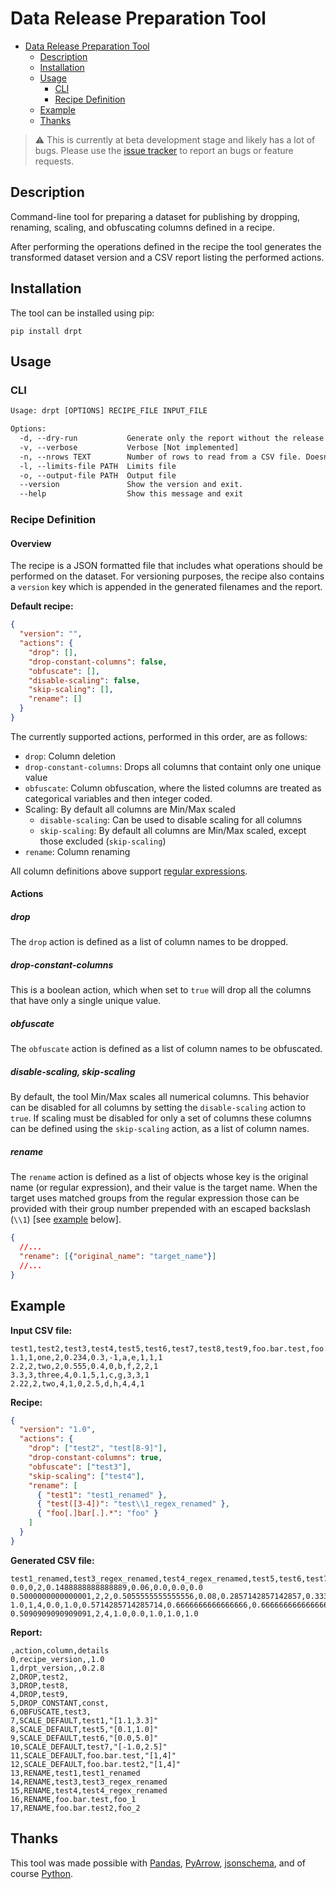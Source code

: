 # Data Release Preparation Tool

- [Data Release Preparation Tool](#data-release-preparation-tool)
  - [Description](#description)
  - [Installation](#installation)
  - [Usage](#usage)
    - [CLI](#cli)
    - [Recipe Definition](#recipe-definition)
  - [Example](#example)
  - [Thanks](#thanks)

> :warning: This is currently at beta development stage and likely has a lot of bugs. Please use the [issue tracker](https://github.com/ConX/drpt/issues) to report an bugs or feature requests.

## Description

Command-line tool for preparing a dataset for publishing by dropping, renaming, scaling, and obfuscating columns defined in a recipe.

After performing the operations defined in the recipe the tool generates the transformed dataset version and a CSV report listing the performed actions.

## Installation

The tool can be installed using pip:

```shell
pip install drpt
```

## Usage

### CLI

```txt
Usage: drpt [OPTIONS] RECIPE_FILE INPUT_FILE

Options:
  -d, --dry-run           Generate only the report without the release dataset
  -v, --verbose           Verbose [Not implemented]
  -n, --nrows TEXT        Number of rows to read from a CSV file. Doesn't work with parquet files.
  -l, --limits-file PATH  Limits file
  -o, --output-file PATH  Output file
  --version               Show the version and exit.
  --help                  Show this message and exit
```

### Recipe Definition

#### Overview
The recipe is a JSON formatted file that includes what operations should be performed on the dataset. For versioning purposes, the recipe also contains a `version` key which is appended in the generated filenames and the report.

**Default recipe:**
```json
{
  "version": "",
  "actions": {
    "drop": [],
    "drop-constant-columns": false,
    "obfuscate": [],
    "disable-scaling": false,
    "skip-scaling": [],
    "rename": []
  }
}
```

The currently supported actions, performed in this order, are as follows:
  - `drop`: Column deletion
  - `drop-constant-columns`: Drops all columns that containt only one unique value
  - `obfuscate`: Column obfuscation, where the listed columns are treated as categorical variables and then integer coded.
  - Scaling: By default all columns are Min/Max scaled
    - `disable-scaling`: Can be used to disable scaling for all columns
    - `skip-scaling`: By default all columns are Min/Max scaled, except those excluded (`skip-scaling`)
  - `rename`: Column renaming

All column definitions above support [regular expressions](https://docs.python.org/3/library/re.html#regular-expression-syntax).

#### Actions

##### _drop_
The `drop` action is defined as a list of column names to be dropped.

##### _drop-constant-columns_
This is a boolean action, which when set to `true` will drop all the columns that have only a single unique value.

##### _obfuscate_
The `obfuscate` action is defined as a list of column names to be obfuscated.

##### _disable-scaling_, _skip-scaling_
By default, the tool Min/Max scales all numerical columns. This behavior can be disabled for all columns by setting the `disable-scaling` action to `true`. If scaling must be disabled for only a set of columns these columns can be defined using the `skip-scaling` action, as a list of column names.

##### _rename_
The `rename` action is defined as a list of objects whose key is the original name (or regular expression), and their value is the target name. When the target uses matched groups from the regular expression those can be provided with their group number prepended with an escaped backslash (`\\1`) [see [example](#example) below].

```json
{
  //...
  "rename": [{"original_name": "target_name"}]
  //...
}
```
## Example

**Input CSV file:**
```csv
test1,test2,test3,test4,test5,test6,test7,test8,test9,foo.bar.test,foo.bar.test2,const
1.1,1,one,2,0.234,0.3,-1,a,e,1,1,1
2.2,2,two,2,0.555,0.4,0,b,f,2,2,1
3.3,3,three,4,0.1,5,1,c,g,3,3,1
2.22,2,two,4,1,0,2.5,d,h,4,4,1
```

**Recipe:**
```json
{
  "version": "1.0",
  "actions": {
    "drop": ["test2", "test[8-9]"],
    "drop-constant-columns": true,
    "obfuscate": ["test3"],
    "skip-scaling": ["test4"],
    "rename": [
      { "test1": "test1_renamed" },
      { "test([3-4])": "test\\1_regex_renamed" },
      { "foo[.]bar[.].*": "foo" }
    ]
  }
}
```

**Generated CSV file:**
```csv
test1_renamed,test3_regex_renamed,test4_regex_renamed,test5,test6,test7,foo_1,foo_2
0.0,0,2,0.1488888888888889,0.06,0.0,0.0,0.0
0.5000000000000001,2,2,0.5055555555555556,0.08,0.2857142857142857,0.3333333333333333,0.3333333333333333
1.0,1,4,0.0,1.0,0.5714285714285714,0.6666666666666666,0.6666666666666666
0.5090909090909091,2,4,1.0,0.0,1.0,1.0,1.0
```

**Report:**
```csv
,action,column,details
0,recipe_version,,1.0
1,drpt_version,,0.2.8
2,DROP,test2,
3,DROP,test8,
4,DROP,test9,
5,DROP_CONSTANT,const,
6,OBFUSCATE,test3,
7,SCALE_DEFAULT,test1,"[1.1,3.3]"
8,SCALE_DEFAULT,test5,"[0.1,1.0]"
9,SCALE_DEFAULT,test6,"[0.0,5.0]"
10,SCALE_DEFAULT,test7,"[-1.0,2.5]"
11,SCALE_DEFAULT,foo.bar.test,"[1,4]"
12,SCALE_DEFAULT,foo.bar.test2,"[1,4]"
13,RENAME,test1,test1_renamed
14,RENAME,test3,test3_regex_renamed
15,RENAME,test4,test4_regex_renamed
16,RENAME,foo.bar.test,foo_1
17,RENAME,foo.bar.test2,foo_2
```

## Thanks

This tool was made possible with [Pandas](https://pandas.pydata.org/), [PyArrow](https://arrow.apache.org/docs/python/index.html), [jsonschema](https://pypi.org/project/jsonschema/), and of course [Python](https://www.python.org/).


  